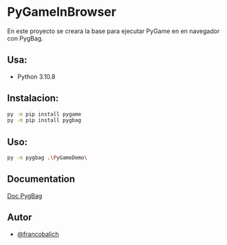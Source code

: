 
# PyGameInBrowser

En este proyecto se creara la base para ejecutar PyGame en en navegador con PygBag.

## Usa:
- Python 3.10.8

## Instalacion:
```bash
py -m pip install pygame
py -m pip install pygbag 
```
## Uso:
```bash
py -m pygbag .\PyGameDemo\
```
## Documentation

[Doc PygBag](https://github.com/pygame-web/pygbag)

## Autor

- [@francobalich](https://www.github.com/francobalich)